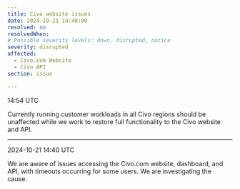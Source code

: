 ```yaml
---
title: Civo website issues
date: 2024-10-21 14:40:00
resolved: no
resolvedWhen:
# Possible severity levels: down, disrupted, notice
severity: disrupted
affected:
  - Civo.com Website
  - Civo API
section: issue

---
```


14:54 UTC

Currently running customer workloads in all Civo regions should be unaffected while we work to restore full functionality to the Civo website and API.

---

2024-10-21 14:40 UTC

We are aware of issues accessing the Civo.com website, dashboard, and API, with timeouts occurring for some users. We are investigating the cause.

